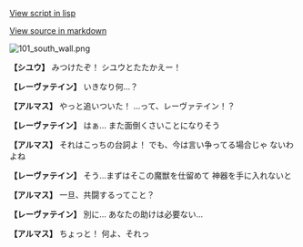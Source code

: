 [View script in lisp](../scripts/100405013.txt)

[View source in markdown](100405013.md)

![101_south_wall.png](../images/backgrounds/101_south_wall.png)

**【シユウ】**
みつけたぞ！
シユウとたたかえー！

**【レーヴァテイン】**
いきなり何…？

**【アルマス】**
やっと追いついた！
…って、レーヴァテイン！？

**【レーヴァテイン】**
はぁ…
また面倒くさいことになりそう

**【アルマス】**
それはこっちの台詞よ！
でも、今は言い争ってる場合じゃ
ないわよね

**【レーヴァテイン】**
そう…まずはそこの魔獣を仕留めて
神器を手に入れないと

**【アルマス】**
一旦、共闘するってこと？

**【レーヴァテイン】**
別に…
あなたの助けは必要ない…

**【アルマス】**
ちょっと！
何よ、それっ
